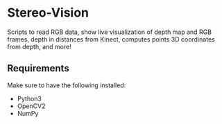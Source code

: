 # Stereo-Vision
Scripts to read RGB data, show live visualization of depth map and RGB frames, depth in distances from Kinect, computes points 3D coordinates from depth, and more!

## Requirements
Make sure to have the following installed:
* Python3
* OpenCV2
* NumPy
